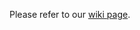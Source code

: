 Please refer to our [wiki page](https://github.com/ryceg/Eigengrau-s-Essential-Establishment-Generator/wiki/Contributing).
